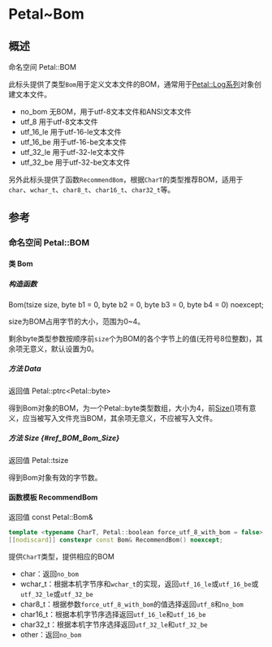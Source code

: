 # Petal~Bom

## 概述

命名空间 Petal::BOM  

此标头提供了类型`Bom`用于定义文本文件的BOM，通常用于[Petal::Log系列](Petal~Log.md)对象创建文本文件。

 * no_bom 无BOM，用于utf-8文本文件和ANSI文本文件
 * utf_8 用于utf-8文本文件
 * utf_16_le 用于utf-16-le文本文件
 * utf_16_be 用于utf-16-be文本文件
 * utf_32_le 用于utf-32-le文本文件
 * utf_32_be 用于utf-32-be文本文件

另外此标头提供了函数`RecommendBom`，根据`CharT`的类型推荐BOM，适用于`char`、`wchar_t`、`char8_t`、`char16_t`、`char32_t`等。  

## 参考

### 命名空间 Petal::BOM

#### 类 Bom

##### 构造函数

Bom(tsize size, byte b1 = 0, byte b2 = 0, byte b3 = 0, byte b4 = 0) noexcept;

size为BOM占用字节的大小，范围为0~4。

剩余byte类型参数按顺序前`size`个为BOM的各个字节上的值(无符号8位整数)，其余项无意义，默认设置为0。

##### 方法 Data

返回值 Petal::ptrc&lt;Petal::byte>  

得到Bom对象的BOM，为一个Petal::byte类型数组，大小为4，前[Size()](#ref_BOM_Bom_Size)项有意义，应当被写入文件充当BOM，其余项无意义，不应被写入文件。

##### 方法 Size {#ref_BOM_Bom_Size}

返回值 Petal::tsize  

得到Bom对象有效的字节数。

#### 函数模板 RecommendBom

返回值 const Petal::Bom&  

```cpp
template <typename CharT, Petal::boolean force_utf_8_with_bom = false>
[[nodiscard]] constexpr const Bom& RecommendBom() noexcept;
``````

提供`CharT`类型，提供相应的BOM  

 * char：返回`no_bom`
 * wchar_t：根据本机字节序和`wchar_t`的实现，返回`utf_16_le`或`utf_16_be`或`utf_32_le`或`utf_32_be`
 * char8_t：根据参数`force_utf_8_with_bom`的值选择返回`utf_8`和`no_bom`
 * char16_t：根据本机字节序选择返回`utf_16_le`和`utf_16_be`
 * char32_t：根据本机字节序选择返回`utf_32_le`和`utf_32_be`
 * other：返回`no_bom`
